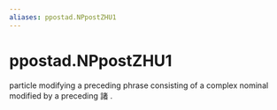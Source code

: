 ```yaml
---
aliases: ppostad.NPpostZHU1
---
```

# ppostad.NPpostZHU1

particle modifying a preceding phrase consisting of a complex nominal modified by a preceding 諸 .